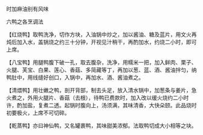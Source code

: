时加麻油别有风味

六鸭之各烹调法

【红烧鸭】取鸭洗净，切作方块，入油锅中炒之，加以酱油、糖及蓝片，用文火再炖后加入水，盖锅烧之约三十分钟，开视见汁稍干，再酌加水，约烧二小时，即可上席。

【八宝鸭】用腿鸭腹下破一孔，取去腹杂，洗净，用糯米一把，加入鲜肉、栗子、火腿、芙宝、白果、莲心、香菇、多简藏等丁，再加以葱、蓝、酒、酱油拌匀，纳鸭肚中，用线缝好创口，入锅中，再加水、酒、酱油煮之。

【清煨鸭】用壮嫩之鸭，剖开背部，制去头足，放入清水锅中，加葱条与姜片，急火煮之，外用火腿片、香菇（去根），待鸭已费款时，加入改以缓火烧约二小时许，酌加盐，复煮二透。起锅时腹向上，汤须满，其味清香，大快朵颐。此品烧时初要极火，上席不可切碎。

【乾蒸鸭】亦曰神仙鸭，又名罐裹鸭，其味甜美浓郁。法取鸭切成大小相等之块。